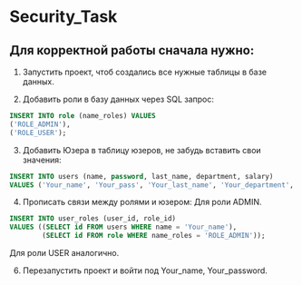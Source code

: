 # Security_Task

## Для корректной работы сначала нужно:

1) Запустить проект, чтоб создались все нужные таблицы в базе данных.

2) Добавить роли в базу данных через SQL запрос:
```SQL
INSERT INTO role (name_roles) VALUES 
('ROLE_ADMIN'),
('ROLE_USER');
```

3) Добавить Юзера в таблицу юзеров, не забудь вставить свои значения:
```SQL
INSERT INTO users (name, password, last_name, department, salary) 
VALUES ('Your_name', 'Your_pass', 'Your_last_name', 'Your_department', Your_salary);

```

4) Прописать связи между ролями и юзером:
Для роли ADMIN. 
```SQL
INSERT INTO user_roles (user_id, role_id)
VALUES ((SELECT id FROM users WHERE name = 'Your_name'),
        (SELECT id FROM role WHERE name_roles = 'ROLE_ADMIN'));
```
Для роли USER аналогично.

6) Перезапустить проект и войти под Your_name, Your_password.
